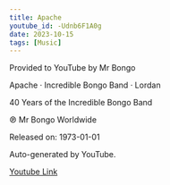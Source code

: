 ```yaml
---
title: Apache
youtube_id: -Udnb6F1A0g
date: 2023-10-15
tags: [Music]
---
```

Provided to YouTube by Mr Bongo  

Apache · Incredible Bongo Band · Lordan  

40 Years of the Incredible Bongo Band  

℗ Mr Bongo Worldwide  

Released on: 1973-01-01  

Auto-generated by YouTube.  

[Youtube Link](https://www.youtube.com/watch?v=-Udnb6F1A0g)  